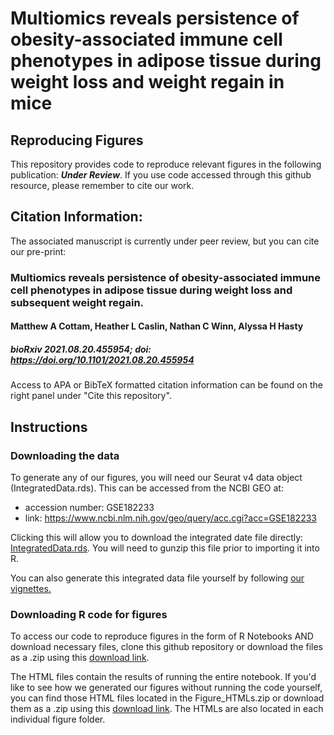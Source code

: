 # 	Multiomics reveals persistence of obesity-associated immune cell phenotypes in adipose tissue during weight loss and weight regain in mice

## Reproducing Figures
This repository provides code to reproduce relevant figures in the following publication: ***Under Review***. If you use code accessed through this github resource, please remember to cite our work.

## Citation Information:

The associated manuscript is currently under peer review, but you can cite our pre-print: 

### Multiomics reveals persistence of obesity-associated immune cell phenotypes in adipose tissue during weight loss and subsequent weight regain.

#### Matthew A Cottam, Heather L Caslin, Nathan C Winn, Alyssa H Hasty 

##### bioRxiv 2021.08.20.455954; **doi:** https://doi.org/10.1101/2021.08.20.455954 

Access to APA or BibTeX formatted citation information can be found on the right panel under "Cite this repository".

## Instructions 

### Downloading the data
To generate any of our figures, you will need our Seurat v4 data object (IntegratedData.rds). This can be accessed from the NCBI GEO at: 

* accession number: GSE182233 
* link: https://www.ncbi.nlm.nih.gov/geo/query/acc.cgi?acc=GSE182233

Clicking this will allow you to download the integrated date file directly: <a href="https://www.ncbi.nlm.nih.gov/geo/download/?acc=GSE182233&format=file&file=GSE182233%5FIntegratedData%2Erds%2Egz">IntegratedData.rds</a>. You will need to gunzip this file prior to importing it into R.

You can also generate this integrated data file yourself by following <a href="https://github.com/HastyLab/Multiomics-WeightCycling-Vignettes">our vignettes.</a> 

### Downloading R code for figures

To access our code to reproduce figures in the form of R Notebooks AND download necessary files, clone this github repository or download the files as a .zip using this <a href="https://github.com/HastyLab/Multiomics-WeightCycling-Figures/archive/refs/heads/main.zip">download link</a>.

The HTML files contain the results of running the entire notebook. If you'd like to see how we generated our figures without running the code yourself, you can find those HTML files located in the Figure_HTMLs.zip or download them as a .zip using this <a href="https://github.com/HastyLab/Multiomics-WeightCycling-Figures/raw/main/Figure_HTMLs.zip">download link</a>. The HTMLs are also located in each individual figure folder.
